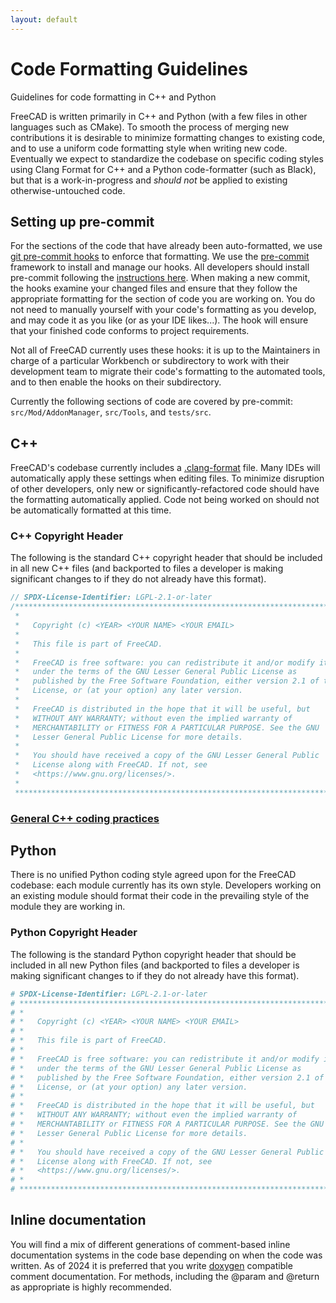 ```yaml
---
layout: default
---
```


# Code Formatting Guidelines

Guidelines for code formatting in C++ and Python

FreeCAD is written primarily in C++ and Python (with a few files in other languages such as CMake). To smooth the process of merging new contributions it is desirable to minimize formatting changes to existing code, and to use a uniform code formatting style when writing new code. Eventually we expect to standardize the codebase on specific coding styles using Clang Format for C++ and a Python code-formatter (such as Black), but that is a work-in-progress and _should not_ be applied to existing otherwise-untouched code.

## Setting up pre-commit

For the sections of the code that have already been auto-formatted, we use [git pre-commit hooks](https://git-scm.com/book/en/v2/Customizing-Git-Git-Hooks) to enforce that formatting. We use the [pre-commit](https://pre-commit.com/) framework to install and manage our hooks. All developers should install pre-commit following the [instructions here](https://freecad.github.io/DevelopersHandbook/gettingstarted/). When making a new commit, the hooks examine your changed files and ensure that they follow the appropriate formatting for the section of code you are working on. You do not need to manually yourself with your code's formatting as you develop, and may code it as you like (or as your IDE likes...). The hook will ensure that your finished code conforms to project requirements.

Not all of FreeCAD currently uses these hooks: it is up to the Maintainers in charge of a particular Workbench or subdirectory to work with their development team to migrate their code's formatting to the automated tools, and to then enable the hooks on their subdirectory.

Currently the following sections of code are covered by pre-commit: `src/Mod/AddonManager`, `src/Tools`, and `tests/src`.

## C++

FreeCAD's codebase currently includes a [.clang-format](https://github.com/FreeCAD/FreeCAD/blob/master/.clang-format) file. Many IDEs will automatically apply these settings when editing files. To minimize disruption of other developers, only new or significantly-refactored code should have the formatting automatically applied. Code not being worked on should not be automatically formatted at this time.

### C++ Copyright Header

The following is the standard C++ copyright header that should be included in all new C++ files (and backported to files a developer is making significant changes to if they do not already have this format).

```cpp
// SPDX-License-Identifier: LGPL-2.1-or-later
/****************************************************************************
 *                                                                          *
 *   Copyright (c) <YEAR> <YOUR NAME> <YOUR EMAIL>                          *
 *                                                                          *
 *   This file is part of FreeCAD.                                          *
 *                                                                          *
 *   FreeCAD is free software: you can redistribute it and/or modify it     *
 *   under the terms of the GNU Lesser General Public License as            *
 *   published by the Free Software Foundation, either version 2.1 of the   *
 *   License, or (at your option) any later version.                        *
 *                                                                          *
 *   FreeCAD is distributed in the hope that it will be useful, but         *
 *   WITHOUT ANY WARRANTY; without even the implied warranty of             *
 *   MERCHANTABILITY or FITNESS FOR A PARTICULAR PURPOSE. See the GNU       *
 *   Lesser General Public License for more details.                        *
 *                                                                          *
 *   You should have received a copy of the GNU Lesser General Public       *
 *   License along with FreeCAD. If not, see                                *
 *   <https://www.gnu.org/licenses/>.                                       *
 *                                                                          *
 ***************************************************************************/
```

### [General C++ coding practices](c++practices.md)

## Python

There is no unified Python coding style agreed upon for the FreeCAD codebase: each module currently has its own style. Developers working on an existing module should format their code in the prevailing style of the module they are working in.

### Python Copyright Header

The following is the standard Python copyright header that should be included in all new Python files (and backported to files a developer is making significant changes to if they do not already have this format).

```python
# SPDX-License-Identifier: LGPL-2.1-or-later
# ***************************************************************************
# *                                                                         *
# *   Copyright (c) <YEAR> <YOUR NAME> <YOUR EMAIL>                         *
# *                                                                         *
# *   This file is part of FreeCAD.                                         *
# *                                                                         *
# *   FreeCAD is free software: you can redistribute it and/or modify it    *
# *   under the terms of the GNU Lesser General Public License as           *
# *   published by the Free Software Foundation, either version 2.1 of the  *
# *   License, or (at your option) any later version.                       *
# *                                                                         *
# *   FreeCAD is distributed in the hope that it will be useful, but        *
# *   WITHOUT ANY WARRANTY; without even the implied warranty of            *
# *   MERCHANTABILITY or FITNESS FOR A PARTICULAR PURPOSE. See the GNU      *
# *   Lesser General Public License for more details.                       *
# *                                                                         *
# *   You should have received a copy of the GNU Lesser General Public      *
# *   License along with FreeCAD. If not, see                               *
# *   <https://www.gnu.org/licenses/>.                                      *
# *                                                                         *
# ***************************************************************************
```

## Inline documentation

You will find a mix of different generations of comment-based inline documentation systems in the code base depending on when the code was written.  As of 2024 it is preferred that you write [doxygen](https://www.doxygen.nl/manual/docblocks.html) compatible comment documentation.  For methods, including the @param and @return as appropriate is highly recommended.
